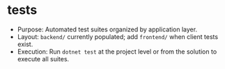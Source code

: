 # tests

- Purpose: Automated test suites organized by application layer.
- Layout: `backend/` currently populated; add `frontend/` when client tests exist.
- Execution: Run `dotnet test` at the project level or from the solution to execute all suites.
